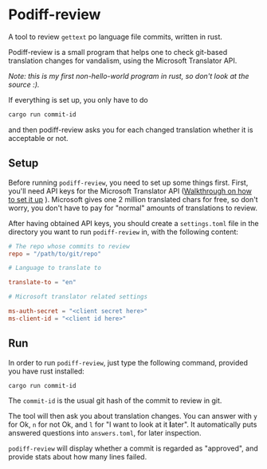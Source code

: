# Podiff-review

A tool to review `gettext` po language file commits, written in rust.

Podiff-review is a small program that helps one to check git-based translation changes for vandalism, using the Microsoft Translator API.

*Note: this is my first non-hello-world program in rust, so don't look at the source :).*

If everything is set up, you only have to do
```bash
cargo run commit-id
```
and then podiff-review asks you for each changed translation whether it is acceptable or not.

## Setup

Before running `podiff-review`, you need to set up some things first.
First, you'll need API keys for the Microsoft Translator API ([Walkthrough on how to set it up](http://blogs.msdn.com/b/translation/p/gettingstarted1.aspx) ).
Microsoft gives one 2 million translated chars for free, so don't worry, you don't have to pay for "normal" amounts of translations to review.

After having obtained API keys, you should create a `settings.toml` file in the directory you want to run `podiff-review` in, with the following content:

```toml
# The repo whose commits to review
repo = "/path/to/git/repo"

# Language to translate to

translate-to = "en"

# Microsoft translator related settings

ms-auth-secret = "<client secret here>"
ms-client-id = "<client id here>"

```

## Run

In order to run `podiff-review`, just type the following command, provided you have rust installed:

```bash
cargo run commit-id
```

The `commit-id` is the usual git hash of the commit to review in git.

The tool will then ask you about translation changes. You can answer with `y` for Ok, `n` for not Ok, and `l` for "I want to look at it **l**ater".
It automatically puts answered questions into `answers.toml`, for later inspection.

`podiff-review` will display whether a commit is regarded as "approved", and provide stats about how many lines failed.
